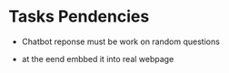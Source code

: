 # Tasks Pendencies
- Chatbot reponse must be work on random questions

- at the eend embbed it into real webpage